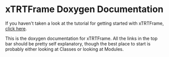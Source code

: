 # xTRTFrame Doxygen Documentation

If you haven't taken a look at the tutorial for getting started with
xTRTFrame, [click
here](https://gitlab.cern.ch/atlas-trt-software/xTRTFrame/tree/master/docs).

This is the doxygen documentation for xTRTFrame. All the links in the
top bar should be pretty self explanatory, though the best place to
start is probably either looking at Classes or looking at Modules.
